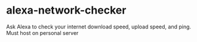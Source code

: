 # alexa-network-checker

Ask Alexa to check your internet download speed, upload speed, and ping. Must host on personal server

